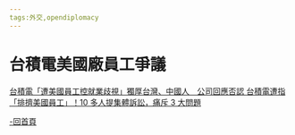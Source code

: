 ```yaml
---
tags:外交,opendiplomacy
---
```



# 台積電美國廠員工爭議

[台積電「遭美國員工控就業歧視」獨厚台灣、中國人　公司回應否認
](https://www.mirrormedia.mg/story/20241114edi043)
[台積電遭指「排擠美國員工」！10 多人提集體訴訟，痛斥 3 大問題](https://www.managertoday.com.tw/articles/view/69488?)

[-回首頁](https://g0v.hackmd.io/sdmD8FHiQQ2u1PjRX01Qkw?view)